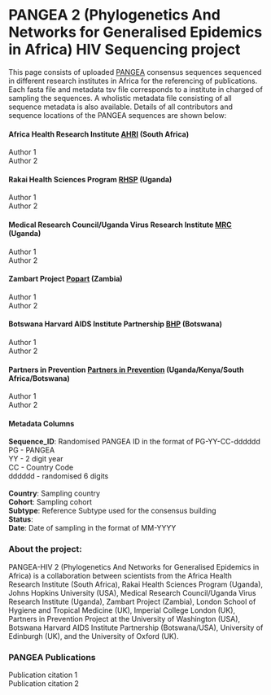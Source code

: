 # PANGEA 2 (Phylogenetics And Networks for Generalised Epidemics in Africa) HIV Sequencing project

This page consists of uploaded [PANGEA](https://www.pangea-hiv.org/) consensus sequences sequenced in different research institutes in Africa for the referencing of publications. Each fasta file and metadata tsv file corresponds to a institute in charged of sampling the sequences. A wholistic metadata file consisting of all sequence metadata is also available. Details of all contributors and sequence locations of the PANGEA sequences are shown below: 

#### Africa Health Research Institute [AHRI](https://www.ahri.org/) (South Africa)

Author 1\
Author 2

#### Rakai Health Sciences Program [RHSP](https://www.rhsp.org/index.php) (Uganda)

Author 1\
Author 2

#### Medical Research Council/Uganda Virus Research Institute [MRC](https://www.lshtm.ac.uk/research/units/mrc-uganda) (Uganda)

Author 1\
Author 2

#### Zambart Project [Popart](https://www.zambart.org.zm/) (Zambia)

Author 1\
Author 2

#### Botswana Harvard AIDS Institute Partnership [BHP](https://bhp.org.bw/) (Botswana)

Author 1\
Author 2

#### Partners in Prevention [Partners in Prevention](http://depts.washington.edu/uwicrc/?q=content/about-icrc) (Uganda/Kenya/South Africa/Botswana)

Author 1\
Author 2


#### Metadata Columns

**Sequence_ID**: Randomised PANGEA ID in the format of PG-YY-CC-dddddd\
PG - PANGEA\
YY - 2 digit year\
CC - Country Code\
dddddd - randomised 6 digits\
\
**Country**: Sampling country\
**Cohort**: Sampling cohort\
**Subtype**: Reference Subtype used for the consensus building\
**Status**: \
**Date**: Date of  sampling in the format of MM-YYYY


### About the project:

PANGEA-HIV 2 (Phylogenetics And Networks for Generalised Epidemics in Africa) is a collaboration between scientists from the Africa Health Research Institute (South Africa), Rakai Health Sciences Program (Uganda), Johns Hopkins University (USA), Medical Research Council/Uganda Virus Research Institute (Uganda), Zambart Project (Zambia), London School of Hygiene and Tropical Medicine (UK), Imperial College London (UK), Partners in Prevention Project at the University of Washington (USA), Botswana Harvard AIDS Institute Partnership (Botswana/USA), University of Edinburgh (UK), and the University of Oxford (UK).

### PANGEA Publications

Publication citation 1\
Publication citation 2
